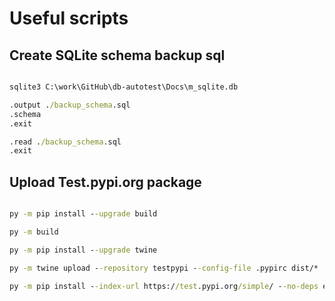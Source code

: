# Useful scripts

## Create SQLite schema backup sql

```cmd

sqlite3 C:\work\GitHub\db-autotest\Docs\m_sqlite.db

.output ./backup_schema.sql
.schema
.exit

.read ./backup_schema.sql
.exit
```

## Upload Test.pypi.org package

```cmd

py -m pip install --upgrade build

py -m build

py -m pip install --upgrade twine

py -m twine upload --repository testpypi --config-file .pypirc dist/*

py -m pip install --index-url https://test.pypi.org/simple/ --no-deps example-package-YOUR-USERNAME-HERE

```
